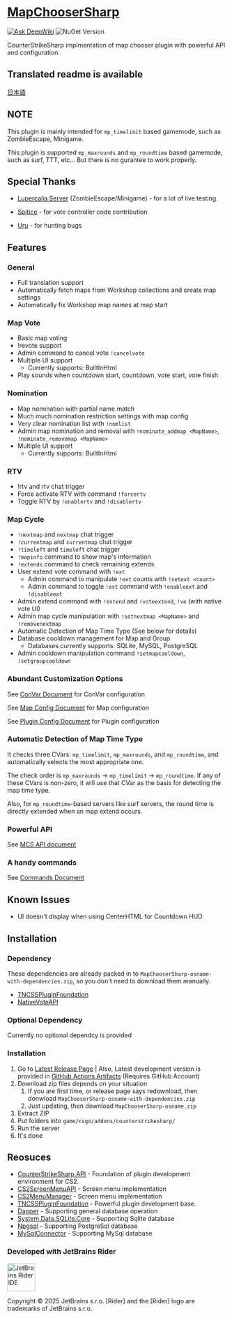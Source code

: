 ﻿# [MapChooserSharp](https://github.com/fltuna/MapChooserSharp)

[![Ask DeepWiki](https://deepwiki.com/badge.svg)](https://deepwiki.com/fltuna/MapChooserSharp) ![NuGet Version](https://img.shields.io/nuget/v/MapChooserSharp.API)


CounterStrikeSharp implmentation of map chooser plugin with powerful API and configuration.

## Translated readme is available

[日本語](README_JA.md)

## NOTE

This plugin is mainly intended for `mp_timelimit` based gamemode, such as ZombieEscape, Minigame.

This plugin is supported `mp_maxrounds` and `mp_roundtime` based gamemode, such as surf, TTT, etc... But there is no gurantee to work properly.


## Special Thanks

- [Lupercalia Server](https://steamcommunity.com/groups/lupercalia) (ZombieEscape/Minigame) - for a lot of live testing.

- [Spitice](https://github.com/spitice) - for vote controller code contribution
- [Uru](https://github.com/2vg) - for hunting bugs

## Features

### General

- Full translation support
- Automatically fetch maps from Workshop collections and create map settings
- Automatically fix Workshop map names at map start

### Map Vote

- Basic map voting
- !revote support
- Admin command to cancel vote `!cancelvote`
- Multiple UI support
   - Currently supports: BuiltInHtml
- Play sounds when countdown start, countdown, vote start, vote finish

### Nomination

- Map nomination with partial name match
- Much much nomination restriction settings with map config
- Very clear nomination list with `!nomlist`
- Admin map nomination and removal with `!nominate_addmap <MapName>`, `!nominate_removemap <MapName>`
- Multiple UI support
   - Currently supports: BuiltInHtml

### RTV

- !rtv and rtv chat trigger
- Force activate RTV with command `!forcertv`
- Toggle RTV by `!enablertv` and `!disablertv`

### Map Cycle

- `!nextmap` and `nextmap` chat trigger
- `!currentmap` and `currentmap` chat trigger
- `!timeleft` and `timeleft` chat trigger
- `!mapinfo` command to show map's information
- `!extends` command to check remaining extends
- User extend vote command with `!ext`
    - Admin command to manipulate `!ext` counts with `!setext <count>`
    - Admin command to toggle `!ext` command with `!enableext` and `!disableext`
- Admin extend command with `!extend` and `!voteextend`, `!ve` (with native vote UI)
- Admin map cycle manipulation with `!setnextmap <MapName>` and `!removenextmap`
- Automatic Detection of Map Time Type (See below for details)
- Database cooldown management for Map and Group
  - Databases currently supports: SQLite, MySQL, PostgreSQL
- Admin cooldown manipulation command `!setmapcooldown`, `!setgroupcooldown`

### Abundant Customization Options

See [ConVar Document](docs/en/configuration/CONVAR.md) for ConVar configuration

See [Map Config Document](docs/en/configuration/MAP_CONFIG.md) for Map configuration

See [Plugin Config Document](docs/en/configuration/PLUGIN_CONFIG.md) for Plugin configuration

### Automatic Detection of Map Time Type

It checks three CVars: `mp_timelimit`, `mp_maxrounds`, and `mp_roundtime`, and automatically selects the most appropriate one.

The check order is `mp_maxrounds` -> `mp_timelimit` -> `mp_roundtime`. If any of these CVars is non-zero, it will use that CVar as the basis for detecting the map time type.

Also, for `mp_roundtime`-based servers like surf servers, the round time is directly extended when an map extend occurs.

### Powerful API

See [MCS API document](docs/en/development/USING_MCS_API.md)

### A handy commands

See [Commands Document](docs/en/COMMANDS.md)

## Known Issues

- UI doesn't display when using CenterHTML for Countdown HUD

## Installation

### Dependency

These dependencies are already packed in to `MapChooserSharp-osname-with-dependencies.zip`, so you don't need to download them manually.

- [TNCSSPluginFoundation](https://github.com/fltuna/TNCSSPluginFoundation/releases/latest)
- [NativeVoteAPI](https://github.com/fltuna/NativeVoteAPI-CS2/releases/latest)

### Optional Dependency

Currently no optional dependcy is provided

### Installation

1. Go to [Latest Release Page](https://github.com/fltuna/MapChooserSharp/releases/latest) | Also, Latest development version is provided in [GitHub Actions Artifacts](https://github.com/fltuna/MapChooserSharp/actions) (Requires GitHub Account)
2. Download zip files depends on your situation
   1. If you are first time, or release page says redownload, then donwload `MapChooserSharp-osname-with-dependencies.zip`
   2. Just updating, then download `MapChooserSharp-osname.zip`
3. Extract ZIP
4. Put folders into `game/csgo/addons/counterstrikesharp/`
5. Run the server
6. It's done

## Reosuces

- [CounterStrikeSharp.API](https://github.com/roflmuffin/CounterStrikeSharp) - Foundation of plugin development environment for CS2.
- [CS2ScreenMenuAPI](https://github.com/T3Marius/CS2ScreenMenuAPI) - Screen menu implementation
- [CS2MenuManager](https://github.com/schwarper/CS2MenuManager) - Screen menu implementation
- [TNCSSPluginFoundation](https://github.com/fltuna/TNCSSPluginFoundation) - Powerful plugin development base.
- [Dapper](https://github.com/DapperLib/Dapper) - Supporting general database operation
- [System.Data.SQLite.Core](https://www.nuget.org/packages/system.data.sqlite.core/) - Supporting Sqlite database
- [Npgsql](https://github.com/npgsql/npgsql) - Supporting PostgreSql database
- [MySqlConnector](https://github.com/mysql-net/MySqlConnector) - Supporting MySql database

### Developed with JetBrains Rider

<img src="https://resources.jetbrains.com/storage/products/company/brand/logos/Rider_icon.png" width="64" alt="JetBrains Rider IDE"/>

Copyright © 2025 JetBrains s.r.o. [Rider] and the [Rider] logo are trademarks of JetBrains s.r.o.